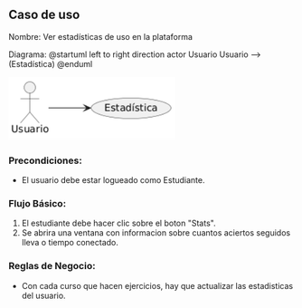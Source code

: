 ﻿## Caso de uso
Nombre: Ver estadísticas de uso en la plataforma

Diagrama:
@startuml
left to right direction
actor Usuario
Usuario --> (Estadística)
@enduml

![alt text](image-9.png)

### Precondiciones:
- El usuario debe estar logueado como Estudiante.

### Flujo Básico:
1. El estudiante debe hacer clic sobre el boton "Stats".
2. Se abrira una ventana con informacion sobre cuantos aciertos seguidos lleva o tiempo conectado.

### Reglas de Negocio:
- Con cada curso que hacen ejercicios, hay que actualizar las estadisticas del usuario.
